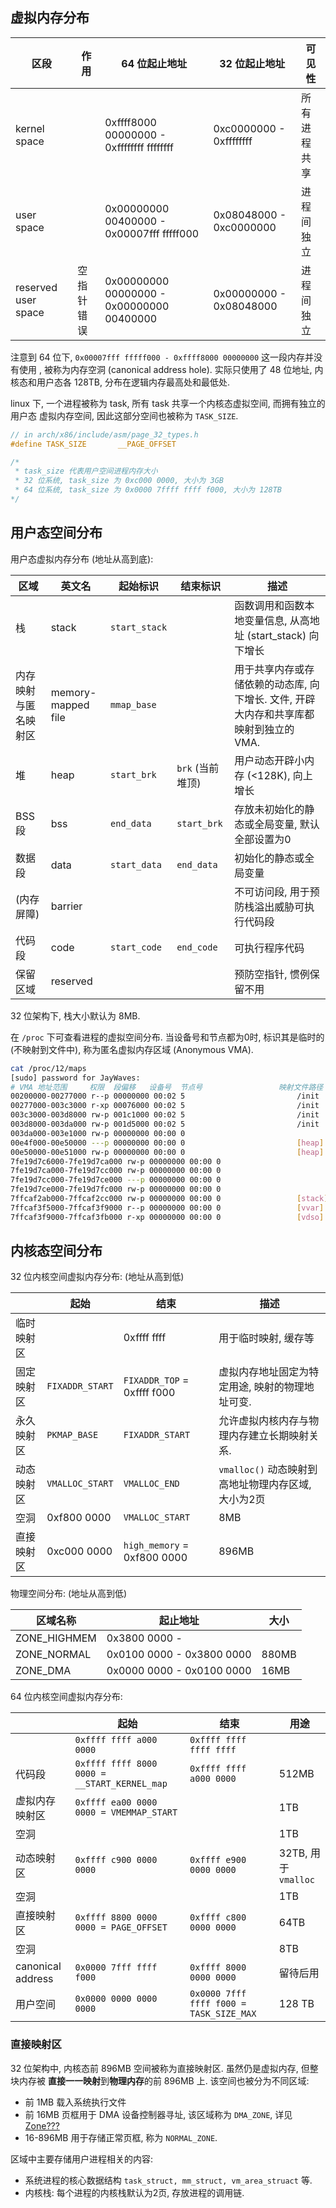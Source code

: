
## 虚拟内存分布

| 区段         | 作用 | 64 位起止地址 | 32 位起止地址 | 可见性       |
| ------------  | ---- | ------------- | ------------- | ------------ |
| kernel space   |      |  0xffff8000 00000000 - 0xffffffff ffffffff         |  0xc0000000 - 0xffffffff            | 所有进程共享 |
| user space     |      | 0x00000000 00400000 - 0x00007fff fffff000             | 0x08048000 - 0xc0000000              |  进程间独立           |
| reserved user space       | 空指针错误     |   0x00000000 00000000 - 0x00000000 00400000            |  0x00000000 - 0x08048000             |   进程间独立           |

注意到 64 位下, `0x00007fff fffff000 - 0xffff8000 00000000` 这一段内存并没有使用
, 被称为内存空洞 (canonical address hole). 实际只使用了 48 位地址, 内核态和用户态各 128TB, 分布在逻辑内存最高处和最低处.

linux 下, 一个进程被称为 task, 所有 task 共享一个内核态虚拟空间, 而拥有独立的用户态
虚拟内存空间, 因此这部分空间也被称为 `TASK_SIZE`. 

```c
// in arch/x86/include/asm/page_32_types.h
#define TASK_SIZE       __PAGE_OFFSET

/*
 * task_size 代表用户空间进程内存大小
 * 32 位系统, task_size 为 0xc000 0000, 大小为 3GB
 * 64 位系统, task_size 为 0x0000 7ffff ffff f000, 大小为 128TB
*/
```


## 用户态空间分布

用户态虚拟内存分布 (地址从高到底):

| 区域                 | 英文名                  | 起始标识         | 结束标识 | 描述                                                        |
| -------------------- | ------------------ | ---------------- | -------- | ----------------------------------------------------------- |
| 栈                   | stack                         | `start_stack`    |          | 函数调用和函数本地变量信息, 从高地址 (start_stack) 向下增长 |
| 内存映射与匿名映射区 | memory-mapped file            | `mmap_base`      |          | 用于共享内存或存储依赖的动态库, 向下增长. 文件, 开辟大内存和共享库都映射到独立的 VMA.                    |
| 堆                   | heap                |`start_brk`  | `brk` (当前堆顶)          | 用户动态开辟小内存 (<128K), 向上增长                        |
| BSS段                | bss                |`end_data`   | `start_brk`               | 存放未初始化的静态或全局变量, 默认全部设置为0               |
| 数据段               | data               |`start_data` | `end_data`                | 初始化的静态或全局变量                                      |
| (内存屏障)           | barrier                         |                  |          | 不可访问段, 用于预防栈溢出威胁可执行代码段                  |
| 代码段               | code               |`start_code` | `end_code`                         | 可执行程序代码                                              |
| 保留区域             | reserved                       |                  |          | 预防空指针, 惯例保留不用                                    |

32 位架构下, 栈大小默认为 8MB.

在 `/proc` 下可查看进程的虚拟空间分布. 当设备号和节点都为0时, 标识其是临时的 (不映射到文件中), 称为匿名虚拟内存区域 (Anonymous VMA). 
```sh
cat /proc/12/maps
[sudo] password for JayWaves:
# VMA 地址范围     权限  段偏移   设备号  节点号                 映射文件路径  
00200000-00277000 r--p 00000000 00:02 5                         /init
00277000-003c3000 r-xp 00076000 00:02 5                         /init
003c3000-003d8000 rw-p 001c1000 00:02 5                         /init
003d8000-003da000 rw-p 001d5000 00:02 5                         /init
003da000-003e1000 rw-p 00000000 00:00 0
00e4f000-00e50000 ---p 00000000 00:00 0                         [heap]
00e50000-00e51000 rw-p 00000000 00:00 0                         [heap]
7fe19d7c6000-7fe19d7ca000 rw-p 00000000 00:00 0
7fe19d7ca000-7fe19d7cc000 rw-p 00000000 00:00 0
7fe19d7cc000-7fe19d7ce000 ---p 00000000 00:00 0
7fe19d7ce000-7fe19d7fc000 rw-p 00000000 00:00 0
7ffcaf2ab000-7ffcaf2cc000 rw-p 00000000 00:00 0                 [stack]
7ffcaf3f5000-7ffcaf3f9000 r--p 00000000 00:00 0                 [vvar]
7ffcaf3f9000-7ffcaf3fb000 r-xp 00000000 00:00 0                 [vdso] 
```

## 内核态空间分布


32 位内核空间虚拟内存分布: (地址从高到低)

|            | 起始            | 结束                      | 描述  |
| ---------- | --------------- | ------------------------- | ----- |
| 临时映射区 |                 | 0xffff ffff               |  用于临时映射, 缓存等     |
| 固定映射区 | `FIXADDR_START` | `FIXADDR_TOP` = 0xffff f000 | 虚拟内存地址固定为特定用途, 映射的物理地址可变.      |
| 永久映射区 | `PKMAP_BASE`    | `FIXADDR_START`           |  允许虚拟内核内存与物理内存建立长期映射关系.     |
| 动态映射区 | `VMALLOC_START` | `VMALLOC_END`             |  `vmalloc()` 动态映射到高地址物理内存区域, 大小为2页     |
| 空洞       | 0xf800 0000     | `VMALLOC_START`           | 8MB   |
| 直接映射区 | 0xc000 0000     | `high_memory` = 0xf800 0000               | 896MB |

物理空间分布: (地址从高到低)

| 区域名称     | 起止地址                  | 大小  |
| ------------ | ------------------------- | ----- |
| ZONE_HIGHMEM | 0x3800 0000 -             |       |
| ZONE_NORMAL  | 0x0100 0000 - 0x3800 0000 | 880MB |
| ZONE_DMA     | 0x0000 0000 - 0x0100 0000 | 16MB  |


64 位内核空间虚拟内存分布: 

|                   | 起始                                         | 结束                                    | 用途                 |
| ----------------- | -------------------------------------------- | --------------------------------------- | -------------------- |
|                   | `0xffff ffff a000 0000`                        | `0xffff ffff ffff ffff`                   |                      |
| 代码段            | `0xffff ffff 8000 0000 = __START_KERNEL_map` | `0xffff ffff a000 0000`                   | 512MB                |
| 虚拟内存映射区    | `0xffff ea00 0000 0000 = VMEMMAP_START`      |                                         | 1TB                  |
| 空洞              |                                              |                                         | 1TB                  |
| 动态映射区        | `0xffff c900 0000 0000`                        | `0xffff e900 0000 0000`                   | 32TB, 用于 `vmalloc` |
| 空洞              |                                              |                                         | 1TB                  |
| 直接映射区        | `0xffff 8800 0000 0000 = PAGE_OFFSET`        | `0xffff c800 0000 0000`                   | 64TB                 |
| 空洞              |                                              |                                         | 8TB                  |
| canonical address | `0x0000 7fff ffff f000`                        | `0xffff 8000 0000 0000`                                        |   留待后用                  |
| 用户空间          | `0x0000 0000 0000 0000`                        | `0x0000 7fff ffff f000 = TASK_SIZE_MAX` | 128 TB               |

### 直接映射区

32 位架构中, 内核态前 896MB 空间被称为直接映射区.  虽然仍是虚拟内存, 但整块内存被
**直接一一映射**到**物理内存**的前 896MB 上. 该空间也被分为不同区域:

- 前 1MB 载入系统执行文件 
- 前 16MB 页框用于 DMA 设备控制器寻址, 该区域称为 `DMA_ZONE`, 详见 [Zone???](linux%20页分配.md)
- 16-896MB 用于存储正常页框, 称为 `NORMAL_ZONE`. 

区域中主要存储用户进程相关的内容:
- 系统进程的核心数据结构 `task_struct, mm_struct, vm_area_struact` 等.
- 内核栈: 每个进程的内核栈默认为2页, 存放进程的调用链.
